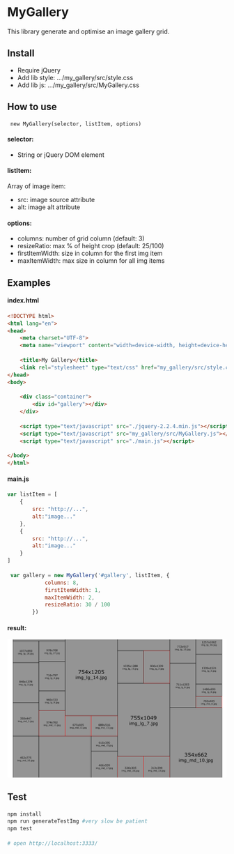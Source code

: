 # MyGallery
This library generate and optimise an image gallery grid.

## Install

* Require jQuery
* Add lib style: .../my_gallery/src/style.css
* Add lib js: .../my_gallery/src/MyGallery.css

## How to use
```
 new MyGallery(selector, listItem, options)
```

#### selector:
* String or jQuery DOM element

#### listItem:
Array of image item:
* src: image source attribute
* alt: image alt attribute

#### options:
*  columns: number of grid column (default: 3)
*  resizeRatio: max % of height crop (default: 25/100)
*  firstItemWidth: size in column for the first img item
*  maxItemWidth: max size in column for all img items


## Examples

#### index.html
```html
<!DOCTYPE html>
<html lang="en">
<head>
    <meta charset="UTF-8">
    <meta name="viewport" content="width=device-width, height=device-height, initial-scale=1.0, user-scalable=0, minimum-scale=1.0, maximum-scale=1.0">

    <title>My Gallery</title>
    <link rel="stylesheet" type="text/css" href="my_gallery/src/style.css"/>
</head>
<body>

    <div class="container">
        <div id="gallery"></div>
    </div>

    <script type="text/javascript" src="./jquery-2.2.4.min.js"></script>
    <script type="text/javascript" src="my_gallery/src/MyGallery.js"></script>
    <script type="text/javascript" src="./main.js"></script>

</body>
</html>

```

#### main.js
```js
var listItem = [
    {
        src: "http://...",
        alt:"image..."
    },
    {
        src: "http://...",
        alt:"image..."
    }
]

 var gallery = new MyGallery('#gallery', listItem, {
            columns: 8,
            firstItemWidth: 1,
            maxItemWidth: 2,
            resizeRatio: 30 / 100
        })
```

#### result:
![example](https://github.com/ltempier/my_gallery/raw/master/capture.jpeg)

## Test

```bash
npm install
npm run generateTestImg #very slow be patient
npm test

# open http://localhost:3333/
```

